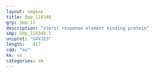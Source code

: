 ```yaml
---
layout: smgene
title: Smp_114340
grp: Smp_11
description: "sterol response element binding protein"
smp: Smp_114340.1
uniprot: "G4VJE3"
length:   417
cdd: "ns"
kk: ns
categories: sm
---
```


